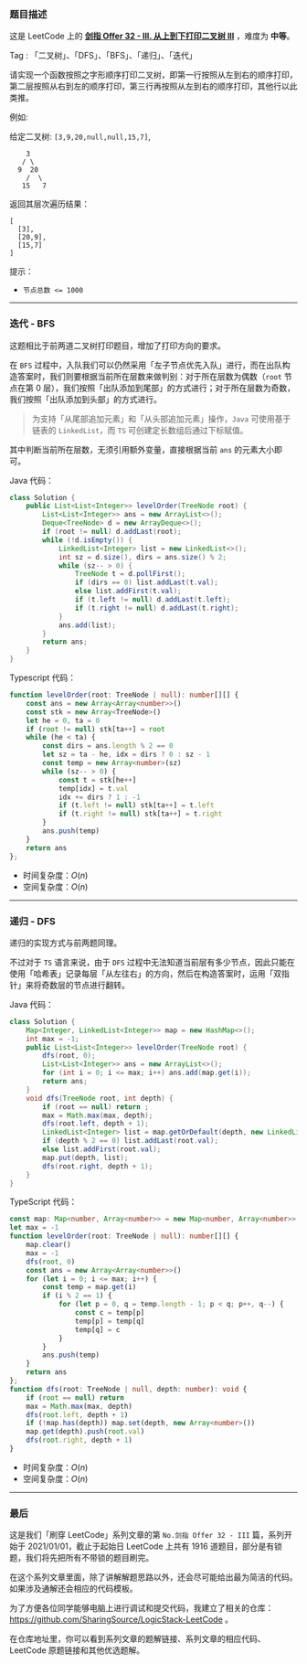### 题目描述

这是 LeetCode 上的 **[剑指 Offer 32 - III. 从上到下打印二叉树 III](https://leetcode.cn/problems/cong-shang-dao-xia-da-yin-er-cha-shu-iii-lcof/solution/by-ac_oier-98od/)** ，难度为 **中等**。

Tag : 「二叉树」、「DFS」、「BFS」、「递归」、「迭代」



请实现一个函数按照之字形顺序打印二叉树，即第一行按照从左到右的顺序打印，第二层按照从右到左的顺序打印，第三行再按照从左到右的顺序打印，其他行以此类推。

例如:

给定二叉树: `[3,9,20,null,null,15,7]`,
```
    3
   / \
  9  20
    /  \
   15   7
```
返回其层次遍历结果：
```
[
  [3],
  [20,9],
  [15,7]
]
```

提示：
* `节点总数 <= 1000`

---

### 迭代 - BFS

这题相比于前两道二叉树打印题目，增加了打印方向的要求。

在 `BFS` 过程中，入队我们可以仍然采用「左子节点优先入队」进行，而在出队构造答案时，我们则要根据当前所在层数来做判别：对于所在层数为偶数（`root` 节点在第 $0$ 层），我们按照「出队添加到尾部」的方式进行；对于所在层数为奇数，我们按照「出队添加到头部」的方式进行。

> 为支持「从尾部追加元素」和「从头部追加元素」操作，`Java` 可使用基于链表的 `LinkedList`，而 `TS` 可创建定长数组后通过下标赋值。

其中判断当前所在层数，无须引用额外变量，直接根据当前 `ans` 的元素大小即可。

Java 代码：
```Java
class Solution {
    public List<List<Integer>> levelOrder(TreeNode root) {
        List<List<Integer>> ans = new ArrayList<>();
        Deque<TreeNode> d = new ArrayDeque<>();
        if (root != null) d.addLast(root);
        while (!d.isEmpty()) {
            LinkedList<Integer> list = new LinkedList<>();
            int sz = d.size(), dirs = ans.size() % 2;
            while (sz-- > 0) {
                TreeNode t = d.pollFirst();
                if (dirs == 0) list.addLast(t.val);
                else list.addFirst(t.val); 
                if (t.left != null) d.addLast(t.left);
                if (t.right != null) d.addLast(t.right);
            }
            ans.add(list);
        }
        return ans;
    }
}
```
Typescript 代码：
```Typescript
function levelOrder(root: TreeNode | null): number[][] {
    const ans = new Array<Array<number>>()
    const stk = new Array<TreeNode>()
    let he = 0, ta = 0
    if (root != null) stk[ta++] = root
    while (he < ta) {
        const dirs = ans.length % 2 == 0
        let sz = ta - he, idx = dirs ? 0 : sz - 1
        const temp = new Array<number>(sz)
        while (sz-- > 0) {
            const t = stk[he++]
            temp[idx] = t.val
            idx += dirs ? 1 : -1
            if (t.left != null) stk[ta++] = t.left
            if (t.right != null) stk[ta++] = t.right
        }
        ans.push(temp)
    }
    return ans
};
```
* 时间复杂度：$O(n)$
* 空间复杂度：$O(n)$

---

### 递归 - DFS

递归的实现方式与前两题同理。

不过对于 `TS`  语言来说，由于 `DFS` 过程中无法知道当前层有多少节点，因此只能在使用「哈希表」记录每层「从左往右」的方向，然后在构造答案时，运用「双指针」来将奇数层的节点进行翻转。

Java 代码：
```Java
class Solution {
    Map<Integer, LinkedList<Integer>> map = new HashMap<>();
    int max = -1;
    public List<List<Integer>> levelOrder(TreeNode root) {
        dfs(root, 0);
        List<List<Integer>> ans = new ArrayList<>();
        for (int i = 0; i <= max; i++) ans.add(map.get(i));
        return ans;
    }
    void dfs(TreeNode root, int depth) {
        if (root == null) return ;
        max = Math.max(max, depth);
        dfs(root.left, depth + 1);
        LinkedList<Integer> list = map.getOrDefault(depth, new LinkedList<>());
        if (depth % 2 == 0) list.addLast(root.val);
        else list.addFirst(root.val);
        map.put(depth, list);
        dfs(root.right, depth + 1);
    }
}
```
TypeScript 代码：
```TypeScript
const map: Map<number, Array<number>> = new Map<number, Array<number>> ()
let max = -1
function levelOrder(root: TreeNode | null): number[][] {
    map.clear()
    max = -1
    dfs(root, 0)
    const ans = new Array<Array<number>>()
    for (let i = 0; i <= max; i++) {
        const temp = map.get(i)
        if (i % 2 == 1) {
            for (let p = 0, q = temp.length - 1; p < q; p++, q--) {
                const c = temp[p]
                temp[p] = temp[q]
                temp[q] = c
            } 
        }
        ans.push(temp)
    }
    return ans
};
function dfs(root: TreeNode | null, depth: number): void {
    if (root == null) return 
    max = Math.max(max, depth)
    dfs(root.left, depth + 1)
    if (!map.has(depth)) map.set(depth, new Array<number>())
    map.get(depth).push(root.val)
    dfs(root.right, depth + 1)
}
```
* 时间复杂度：$O(n)$
* 空间复杂度：$O(n)$

---

### 最后

这是我们「刷穿 LeetCode」系列文章的第 `No.剑指 Offer 32 - III` 篇，系列开始于 2021/01/01，截止于起始日 LeetCode 上共有 1916 道题目，部分是有锁题，我们将先把所有不带锁的题目刷完。

在这个系列文章里面，除了讲解解题思路以外，还会尽可能给出最为简洁的代码。如果涉及通解还会相应的代码模板。

为了方便各位同学能够电脑上进行调试和提交代码，我建立了相关的仓库：https://github.com/SharingSource/LogicStack-LeetCode 。

在仓库地址里，你可以看到系列文章的题解链接、系列文章的相应代码、LeetCode 原题链接和其他优选题解。


